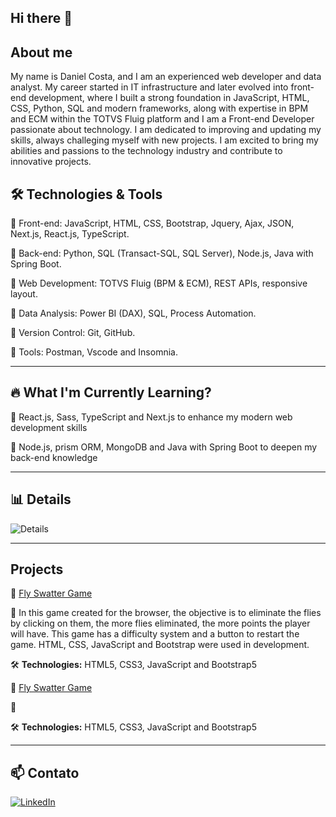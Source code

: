 ## Hi there 👋

## About me

My name is Daniel Costa, and I am an experienced web developer and data analyst. My career started in IT infrastructure and later evolved into front-end development, where I built a strong foundation in JavaScript, HTML, CSS, Python, SQL and modern frameworks, along with expertise in BPM and ECM within the TOTVS Fluig platform and I am a Front-end Developer passionate about technology. I am dedicated to improving and updating my skills, always challeging myself with new projects. I am excited to bring my abilities and passions to the technology industry and contribute to innovative projects.

## 🛠 Technologies & Tools

🔹 Front-end: JavaScript, HTML, CSS, Bootstrap, Jquery, Ajax, JSON, Next.js, React.js, TypeScript.

🔹 Back-end: Python, SQL (Transact-SQL, SQL Server), Node.js, Java with Spring Boot.

🔹 Web Development: TOTVS Fluig (BPM & ECM), REST APIs, responsive layout.

🔹 Data Analysis: Power BI (DAX), SQL, Process Automation.

🔹 Version Control: Git, GitHub.

🔹 Tools: Postman, Vscode and Insomnia.

---

## 🔥 What I'm Currently Learning?

📌 React.js, Sass, TypeScript and Next.js to enhance my modern web development skills

📌 Node.js, prism ORM, MongoDB and Java with Spring Boot to deepen my back-end knowledge

---

## 📊 Details

![Details](https://github-readme-stats.vercel.app/api?username=seuusuario&show_icons=true&theme=dark)

---

## Projects
🔹 [Fly Swatter Game](https://github.com/DevDan99/Game-Mata-Mosquito)

📌 In this game created for the browser, the objective is to eliminate the flies by clicking on them, the more flies eliminated, the more points the player will have. This game has a difficulty system and a button to restart the game. HTML, CSS, JavaScript and Bootstrap were used in development.

🛠 **Technologies:** HTML5, CSS3, JavaScript and Bootstrap5

🔹 [Fly Swatter Game](https://github.com/DevDan99/Game-Mata-Mosquito)

📌 

🛠 **Technologies:** HTML5, CSS3, JavaScript and Bootstrap5

---

## 📫 Contato
[![LinkedIn](https://img.shields.io/badge/LinkedIn-Perfil-blue?style=flat&logo=linkedin)](www.linkedin.com/in/danielcosta-)


<!--
**DevDan99/DevDan99** is a ✨ _special_ ✨ repository because its `README.md` (this file) appears on your GitHub profile.

Here are some ideas to get you started:

- 🔭 I’m currently working on ...
- 🌱 I’m currently learning ...
- 👯 I’m looking to collaborate on ...
- 🤔 I’m looking for help with ...
- 💬 Ask me about ...
- 📫 How to reach me: ...
- 😄 Pronouns: ...
- ⚡ Fun fact: ...
-->
